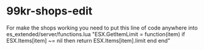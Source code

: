 # 99kr-shops-edit
For make the shops working you need to put this line of code anywhere into es_extended/server/functions.lua "ESX.GetItemLimit = function(item) if ESX.Items[item] ~= nil then return ESX.Items[item].limit end end"
